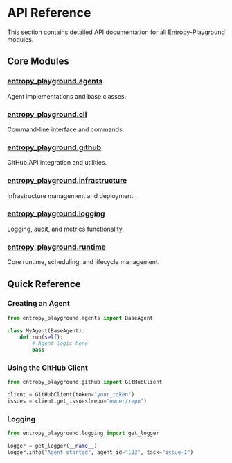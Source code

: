 # API Reference

This section contains detailed API documentation for all Entropy-Playground modules.

## Core Modules

### [entropy_playground.agents](agents.md)

Agent implementations and base classes.

### [entropy_playground.cli](cli.md)

Command-line interface and commands.

### [entropy_playground.github](github.md)

GitHub API integration and utilities.

### [entropy_playground.infrastructure](infrastructure.md)

Infrastructure management and deployment.

### [entropy_playground.logging](logging.md)

Logging, audit, and metrics functionality.

### [entropy_playground.runtime](runtime.md)

Core runtime, scheduling, and lifecycle management.

## Quick Reference

### Creating an Agent

```python
from entropy_playground.agents import BaseAgent

class MyAgent(BaseAgent):
    def run(self):
        # Agent logic here
        pass
```

### Using the GitHub Client

```python
from entropy_playground.github import GitHubClient

client = GitHubClient(token="your_token")
issues = client.get_issues(repo="owner/repo")
```

### Logging

```python
from entropy_playground.logging import get_logger

logger = get_logger(__name__)
logger.info("Agent started", agent_id="123", task="issue-1")
```
